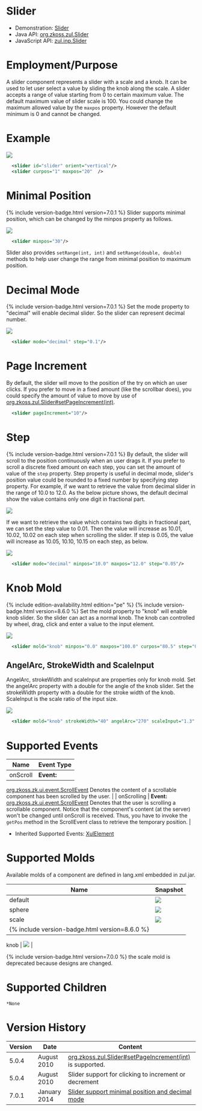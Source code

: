

# Slider

- Demonstration: [Slider](http://www.zkoss.org/zkdemo/input/slider)
- Java API: [org.zkoss.zul.Slider](https://www.zkoss.org/javadoc/latest/zk/org/zkoss/zul/Slider.html)
- JavaScript API: [zul.inp.Slider](https://www.zkoss.org/javadoc/latest/jsdoc/classes/zul.inp.Slider.html)


# Employment/Purpose

A slider component represents a slider with a scale and a knob. It can
be used to let user select a value by sliding the knob along the scale.
A slider accepts a range of value starting from 0 to certain maximum
value. The default maximum value of slider scale is 100. You could
change the maximum allowed value by the `maxpos` property. However the
default minimum is 0 and cannot be changed.

# Example

![](/zk_component_ref/images/ZKComRef_Slider.png)

```xml
  <slider id="slider" orient="vertical"/>
  <slider curpos="1" maxpos="20"  />
```

# Minimal Position

{% include version-badge.html version=7.0.1 %} Slider supports minimal position,
which can be changed by the minpos property as follows.

![](/zk_component_ref/images/min_slider.png)

```xml
  <slider minpos="30"/>
```

Slider also provides `setRange(int, int)` and `setRange(double, double)`
methods to help user change the range from minimal position to maximum
position.

# Decimal Mode

{% include version-badge.html version=7.0.1 %} Set the mode property to "decimal"
will enable decimal slider. So the slider can represent decimal number.

![](/zk_component_ref/images/dec_slider.png)

```xml
  <slider mode="decimal" step="0.1"/>
```

# Page Increment

By default, the slider will move to the position of the try on which an
user clicks. If you prefer to move in a fixed amount (like the scrollbar
does), you could specify the amount of value to move by use of
[org.zkoss.zul.Slider#setPageIncrement(int)](https://www.zkoss.org/javadoc/latest/zk/org/zkoss/zul/Slider.html#setPageIncrement(int)).

```xml
  <slider pageIncrement="10"/>
```

# Step

{% include version-badge.html version=7.0.1 %} By default, the slider will scroll to
the position continuously when an user drags it. If you prefer to scroll
a discrete fixed amount on each step, you can set the amount of value of
the `step` property. Step property is useful in decimal mode, slider's
position value could be rounded to a fixed number by specifying step
property. For example, if we want to retrieve the value from decimal
slider in the range of 10.0 to 12.0. As the below picture shows, the
default decimal show the value contains only one digit in fractional
part.

![](/zk_component_ref/images/dec_slider_no_step.png)

If we want to retrieve the value which contains two digits in fractional
part, we can set the step value to 0.01. Then the value will increase as
10.01, 10.02, 10.02 on each step when scrolling the slider. If step is
0.05, the value will increase as 10.05, 10.10, 10.15 on each step, as
below.

![](/zk_component_ref/images/dec_slider_step.png)

```xml
  <slider mode="decimal" minpos="10.0" maxpos="12.0" step="0.05"/>
```

# Knob Mold

<!--REQUIRED ZK EDITION: PE -->
{% include edition-availability.html edition="pe" %} {% include version-badge.html version=8.6.0 %} Set the mold
property to "knob" will enable knob slider. So the slider can act as a
normal knob. The knob can controlled by wheel, drag, click and enter a
value to the input element.

![](/zk_component_ref/images/knob360.png)

```xml
  <slider mold="knob" minpos="0.0" maxpos="100.0" curpos="80.5" step="0.5" strokeWidth="40"/>
```

## AngelArc, StrokeWidth and ScaleInput

AngelArc, strokeWidth and scaleInput are properties only for knob mold.
Set the angelArc property with a double for the angle of the knob
slider. Set the strokeWidth property with a double for the stroke width
of the knob. ScaleInput is the scale ratio of the input size.

![](/zk_component_ref/images/knob270.png)

```xml
  <slider mold="knob" strokeWidth="40" angelArc="270" scaleInput="1.3" minpos="0.0" maxpos="100.0" curpos="80.5" step="0.5"/>
```

# Supported Events

| Name | Event Type |
|---|---|
| onScroll | <strong>Event:</strong>
[org.zkoss.zk.ui.event.ScrollEvent](https://www.zkoss.org/javadoc/latest/zk/org/zkoss/zk/ui/event/ScrollEvent.html) Denotes the content
of a scrollable component has been scrolled by the user. |
| onScrolling | <strong>Event:</strong>
[org.zkoss.zk.ui.event.ScrollEvent](https://www.zkoss.org/javadoc/latest/zk/org/zkoss/zk/ui/event/ScrollEvent.html) Denotes that the
user is scrolling a scrollable component. Notice that the component's
content (at the server) won't be changed until onScroll is received.
Thus, you have to invoke the `getPos` method in the
ScrollEvent class to retrieve the temporary position. |

- Inherited Supported Events: [ XulElement]({{site.baseurl}}/zk_component_ref/xulelement#Supported_Events)

# Supported Molds

Available molds of a component are defined in lang.xml embedded in
zul.jar.

| Name | Snapshot |
|---|---|
| default | ![](/zk_component_ref/images/slider_mold_default.png) |
| sphere | ![](/zk_component_ref/images/slider_mold_sphere.png) |
| scale | ![](/zk_component_ref/images/slider_mold_scale.png) |
| {% include version-badge.html version=8.6.0 %}


knob | ![](/zk_component_ref/images/knob270.png) |

{% include version-badge.html version=7.0.0 %} the scale mold is deprecated because
designs are changed.

# Supported Children

`*None`



# Version History



| Version | Date         | Content                                                                                     |
|---------|--------------|---------------------------------------------------------------------------------------------|
| 5.0.4   | August 2010  | [org.zkoss.zul.Slider#setPageIncrement(int)](https://www.zkoss.org/javadoc/latest/zk/org/zkoss/zul/Slider.html#setPageIncrement(int)) is supported.        |
| 5.0.4   | August 2010  | Slider support for clicking to increment or decrement                                       |
| 7.0.1   | January 2014 | [Slider support minimal position and decimal mode](http://tracker.zkoss.org/browse/ZK-2085) |


